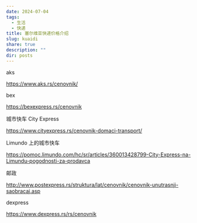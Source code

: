 ```yaml
---
date: 2024-07-04
tags:
  - 生活
  - 快递
title: 塞尔维亚快递价格介绍
slug: kuaidi
share: true
description: ""
dir: posts
---
```


aks

https://www.aks.rs/cenovnik/

bex

https://bexexpress.rs/cenovnik


城市快车 City Express

https://www.cityexpress.rs/cenovnik-domaci-transport/


Limundo 上的城市快车

https://pomoc.limundo.com/hc/sr/articles/360013428799-City-Express-na-Limundu-pogodnosti-za-prodavca

邮政

http://www.postexpress.rs/struktura/lat/cenovnik/cenovnik-unutrasnji-saobracaj.asp


dexpress

https://www.dexpress.rs/rs/cenovnik